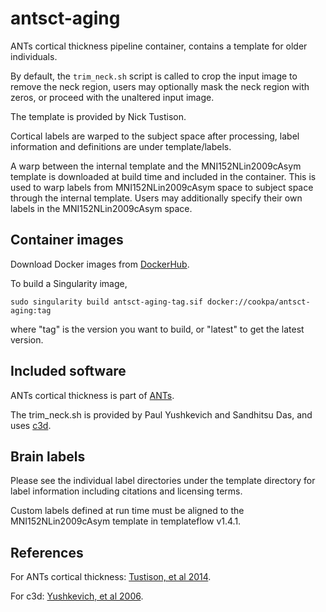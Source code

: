 # antsct-aging

ANTs cortical thickness pipeline container, contains a template for older
individuals.

By default, the `trim_neck.sh` script is called to crop the input image to
remove the neck region, users may optionally mask the neck region with zeros, or
proceed with the unaltered input image.

The template is provided by Nick Tustison.

Cortical labels are warped to the subject space after processing, label
information and definitions are under template/labels.

A warp between the internal template and the MNI152NLin2009cAsym template is
downloaded at build time and included in the container. This is used to warp
labels from MNI152NLin2009cAsym space to subject space through the internal
template. Users may additionally specify their own labels in the
MNI152NLin2009cAsym space.


## Container images

Download Docker images from [DockerHub](https://hub.docker.com/repository/docker/cookpa/antsct-aging/general).

To build a Singularity image,

```
sudo singularity build antsct-aging-tag.sif docker://cookpa/antsct-aging:tag
```

where "tag" is the version you want to build, or "latest" to get the latest version.


## Included software

ANTs cortical thickness is part of [ANTs](https://github.com/ANTsX/ANTs).

The trim_neck.sh is provided by Paul Yushkevich and Sandhitsu Das, and uses
[c3d](https://github.com/pyushkevich/c3d).


## Brain labels

Please see the individual label directories under the template directory for
label information including citations and licensing terms.

Custom labels defined at run time must be aligned to the MNI152NLin2009cAsym
template in templateflow v1.4.1.


## References

For ANTs cortical thickness: [Tustison, et al 2014](http://dx.doi.org/10.1016/j.neuroimage.2014.05.044).

For c3d: [Yushkevich, et al 2006](http://dx.doi.org/10.1016/j.neuroimage.2006.01.015).
